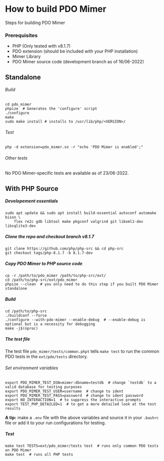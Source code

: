 # How to build PDO Mimer

Steps for building PDO Mimer

### Prerequisites

* PHP (Only tested with v8.1.7)
* PDO extension (should be included with your PHP installation)
* Mimer Library
* PDO Mimer source code (development branch as of 16/06-2022)

## Standalone

###### Build
```shell
cd pdo_mimer
phpize  # Generates the 'configure' script
./configure
make
sudo make install # installs to /usr/lib/php/<VERSION>/
```

###### Test
```shell
php -d extension=pdo_mimer.so -r "echo 'PDO Mimer is enabled';"
```

###### Other tests
No PDO Mimer-specific tests are available as of 23/06-2022.

## With PHP Source

##### Developement essentials
```shell
sudo apt update && sudo apt install build-essential autoconf automake bison \
    flex re2c gdb libtool make pkgconf valgrind git libxml2-dev libsqlite3-dev
```

##### Clone the repo and checkout branch v8.1.7
```shell
git clone https://github.com/php/php-src && cd php-src
git checkout tags/php-8.1.7 -b 8.1.7-dev
```

##### Copy PDO Mimer to PHP source code
```shell
cp -r /path/to/pdo_mimer /path/to/php-src/ext/
cd /path/to/php-src/ext/pdo_mimer
phpize --clean  # you only need to do this step if you built PDO Mimer standalone
```

##### Build
```shell
cd /path/to/php-src
./buildconf --force
./configure --with-pdo-mimer --enable-debug  # --enable-debug is optional but is a necessity for debugging
make -j$(nproc)
```

##### The test file

The test file `pdo_mimer/tests/common.phpt` tells `make test` to run the common PDO tests in the `ext/pdo/tests` directory.

###### Set environment variables
```shell
export PDO_MIMER_TEST_DSN=mimer:dbname=testdb  # change `testdb` to a valid database for testing purposes
export PDO_MIMER_TEST_USER=username  # change to ident
export PDO_MIMER_TEST_PASS=password  # change to ident password
export NO_INTERACTION=1  # to suppress the interactive prompts
export TEST_PHP_DETAILED=1  # to get a more detailed look at the test results
```

**A tip:** make a `.env` file with the above variables and source it in your `.bashrc` file or add it to your run 
configurations for testing.

##### Test
```shell
make test TESTS=ext/pdo_mimer/tests test  # runs only common PDO tests on PDO Mimer
make test  # runs all PHP tests
```

